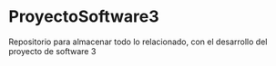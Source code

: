 # ProyectoSoftware3
Repositorio para almacenar todo lo relacionado, con el desarrollo del proyecto de software 3
